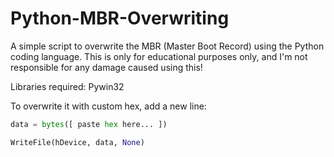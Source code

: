 # Python-MBR-Overwriting
A simple script to overwrite the MBR (Master Boot Record) using the Python coding language. This is only for educational purposes only, and I'm not responsible for any damage caused using this!

Libraries required: Pywin32

To overwrite it with custom hex, add a new line:
```python
data = bytes([ paste hex here... ])

WriteFile(hDevice, data, None)
```
